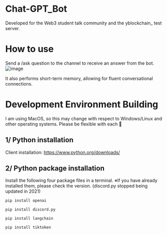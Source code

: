 # Chat-GPT_Bot
Developed for the Web3 student talk community and the yblockchain_ test server.
# How to use
Send a /ask question to the channel to receive an answer from the bot.
![image](https://github.com/yblockcha1n/Chat-GPT_Bot/assets/144770048/1de6b4f1-6e40-4a48-9f31-22a047bc687a)

It also performs short-term memory, allowing for fluent conversational connections.

# Development Environment Building
I am using MacOS, so this may change with respect to Windows/Linux and other operating systems.
Please be flexible with each 🫡

## 1/ Python installation
Client installation: https://www.python.org/downloads/

## 2/ Python package installation
Install the following four package files in a terminal.
※If you have already installed them, please check the version. (discord.py stopped being updated in 2021)

``pip install openai``

``pip install discord.py``

``pip install langchain``

``pip install tiktoken``

